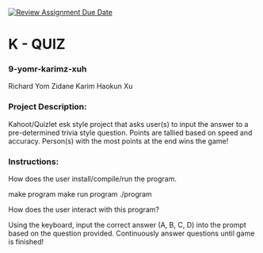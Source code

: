 [![Review Assignment Due Date](https://classroom.github.com/assets/deadline-readme-button-24ddc0f5d75046c5622901739e7c5dd533143b0c8e959d652212380cedb1ea36.svg)](https://classroom.github.com/a/SQs7pKlr)
# K - QUIZ

### 9-yomr-karimz-xuh

Richard Yom
Zidane Karim
Haokun Xu
       
### Project Description:

Kahoot/Quizlet esk style project that asks user(s) to input
the answer to a pre-determined trivia style question. Points are tallied 
based on speed and accuracy. Person(s) with the most points at the end
wins the game!
  
### Instructions:

How does the user install/compile/run the program.

make program
make run program
./program

How does the user interact with this program?

Using the keyboard, input the correct answer (A, B, C, D) 
into the prompt based on the question provided. Continuously
answer questions until game is finished! 

